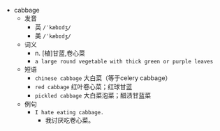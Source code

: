 - cabbage
  - 发音
    - 英 `/ˈkæbɪdʒ/`
    - 美 `/ˈkæbɪdʒ/`
  - 词义
    - n. [植]甘蓝,卷心菜
    - `a large round vegetable with thick green or purple leaves`
  - 短语
    - `chinese cabbage` 大白菜（等于celery cabbage） 
    - `red cabbage` 红叶卷心菜；红球甘蓝 
    - `pickled cabbage` 大白菜泡菜；醋渍甘蓝菜 
  - 例句
    - `I hate eating cabbage.`
      - 我讨厌吃卷心菜。

